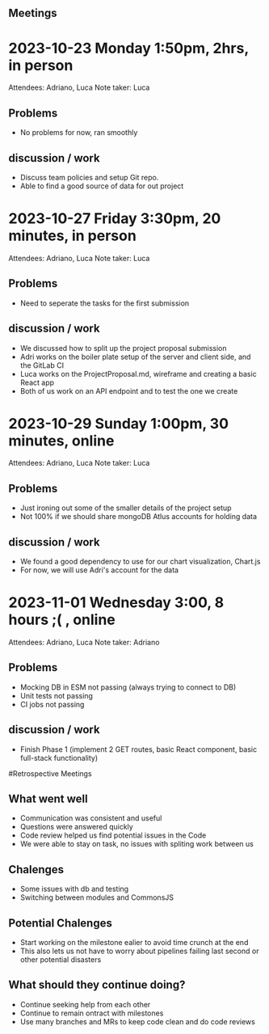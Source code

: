 ## Meetings
# 2023-10-23 Monday 1:50pm, 2hrs, in person
Attendees: Adriano, Luca
Note taker: Luca
## Problems
* No problems for now, ran smoothly
## discussion / work
* Discuss team policies and setup Git repo.
* Able to find a good source of data for out project

# 2023-10-27 Friday 3:30pm, 20 minutes, in person
Attendees: Adriano, Luca
Note taker: Luca
## Problems
* Need to seperate the tasks for the first submission
## discussion / work
* We discussed how to split up the project proposal submission
* Adri works on the boiler plate setup of the server and client side, and the GitLab CI
* Luca works on the ProjectProposal.md, wireframe and creating a basic React app
* Both of us work on an API endpoint and to test the one we create

# 2023-10-29 Sunday 1:00pm, 30 minutes, online
Attendees: Adriano, Luca
Note taker: Luca
## Problems
* Just ironing out some of the smaller details of the project setup
* Not 100% if we should share mongoDB Atlus accounts for holding data
## discussion / work
* We found a good dependency to use for our chart visualization, Chart.js
* For now, we will use Adri's account for the data

# 2023-11-01 Wednesday 3:00, 8 hours ;( , online
Attendees: Adriano, Luca
Note taker: Adriano
## Problems
* Mocking DB in ESM not passing (always trying to connect to DB)
* Unit tests not passing
* CI jobs not passing
## discussion / work
* Finish Phase 1 (implement 2 GET routes, basic React component, basic full-stack functionality)

#Retrospective Meetings

## What went well
* Communication was consistent and useful
* Questions were answered quickly
* Code review helped us find potential issues in the Code
* We were able to stay on task, no issues with spliting work between us

## Chalenges

* Some issues with db and testing
* Switching between modules and CommonsJS

## Potential Chalenges

* Start working on the milestone ealier to avoid time crunch at the end
* This also lets us not have to worry about pipelines failing last second or other potential disasters

## What should they continue doing?

* Continue seeking help from each other
* Continue to remain ontract with milestones
* Use many branches and MRs to keep code clean and do code reviews
